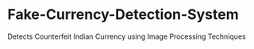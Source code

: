 # Fake-Currency-Detection-System
Detects Counterfeit Indian Currency using Image Processing Techniques
